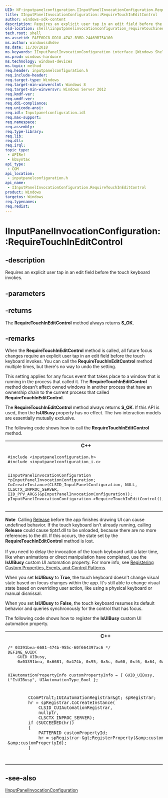 ```yaml
---
UID: NF:inputpanelconfiguration.IInputPanelInvocationConfiguration.RequireTouchInEditControl
title: IInputPanelInvocationConfiguration::RequireTouchInEditControl
author: windows-sdk-content
description: Requires an explicit user tap in an edit field before the touch keyboard invokes.
old-location: shell\iinputpanelinvocationconfiguration_requiretouchineditcontrol.htm
tech.root: shell
ms.assetid: FAFF0DC8-DD18-47A2-B3BD-24A69B75A100
ms.author: windowssdkdev
ms.date: 11/30/2018
ms.keywords: IInputPanelInvocationConfiguration interface [Windows Shell],RequireTouchInEditControl method, IInputPanelInvocationConfiguration.RequireTouchInEditControl, IInputPanelInvocationConfiguration::RequireTouchInEditControl, RequireTouchInEditControl, RequireTouchInEditControl method [Windows Shell], RequireTouchInEditControl method [Windows Shell],IInputPanelInvocationConfiguration interface, inputpanelconfiguration/IInputPanelInvocationConfiguration::RequireTouchInEditControl, shell.iinputpanelinvocationconfiguration_requiretouchineditcontrol
ms.prod: windows-hardware
ms.technology: windows-devices
ms.topic: method
req.header: inputpanelconfiguration.h
req.include-header: 
req.target-type: Windows
req.target-min-winverclnt: Windows 8
req.target-min-winversvr: Windows Server 2012
req.kmdf-ver: 
req.umdf-ver: 
req.ddi-compliance: 
req.unicode-ansi: 
req.idl: Inputpanelconfiguration.idl
req.max-support: 
req.namespace: 
req.assembly: 
req.type-library: 
req.lib: 
req.dll: 
req.irql: 
topic_type:
 - APIRef
 - kbSyntax
api_type:
 - COM
api_location:
 - inputpanelconfiguration.h
api_name:
 - IInputPanelInvocationConfiguration.RequireTouchInEditControl
product: Windows
targetos: Windows
req.typenames: 
req.redist: 
---
```


# IInputPanelInvocationConfiguration::RequireTouchInEditControl


## -description


Requires an explicit user tap in an edit field before the touch keyboard invokes.


## -parameters






## -returns



The <b>RequireTouchInEditControl</b> method always returns <b>S_OK</b>.




## -remarks



When the <b>RequireTouchInEditControl</b> method is called, all future focus changes require an explicit user tap in an edit field before the touch keyboard invokes. You can call the <b>RequireTouchInEditControl</b> method multiple times, but there's no way to undo the setting. 

This setting applies for any focus event that takes place to a window that is running in the process that called it. The <b>RequireTouchInEditControl</b> method doesn't affect owned windows in another process that have an ownership chain to the current process that called <b>RequireTouchInEditControl</b>. 

The <b>RequireTouchInEditControl</b> method always returns <b>S_OK</b>. If this API is used, then the <b>IsUIBusy</b> property has no effect. The two interaction models are essentially mutually exclusive.

The following code shows how to call the <b>RequireTouchInEditControl</b> method.

<div class="code"><span codelanguage="ManagedCPlusPlus"><table>
<tr>
<th>C++</th>
</tr>
<tr>
<td>
<pre>#include &lt;inputpanelconfiguration.h&gt;
#include &lt;inputpanelconfiguration_i.c&gt;

IInputPanelInvocationConfiguration *pInputPanelInvocationConfiguration;
CoCreateInstance(CLSID_InputPanelConfiguration, NULL, CLSCTX_INPROC_SERVER, IID_PPV_ARGS(&amp;pInputPanelInvocationConfiguration));
pInputPanelInvocationConfiguration-&gt;RequireTouchInEditControl();
</pre>
</td>
</tr>
</table></span></div>
<div class="alert"><b>Note</b>  Calling <a href="https://msdn.microsoft.com/4b494c6f-f0ee-4c35-ae45-ed956f40dc7a">Release</a> before the app finishes drawing UI can cause undefined behavior. If the touch keyboard isn't already running, calling <b>Release</b> could cause tiptsf.dll to be unloaded, because there are no more references to the dll. If this occurs, the state set by the <b>RequireTouchInEditControl</b> method is lost.</div>
<div> </div>
If you need to delay the invocation of the touch keyboard until a later time, like when animations or direct manipulation have completed, use  the <b>IsUIBusy</b> custom UI automation property. For more info, see <a href="https://msdn.microsoft.com/ae36e404-8432-46ed-930e-b86dd5a88d6d">Registering Custom Properties, Events, and Control Patterns</a>.

When you set <b>IsUIBusy</b> to <b>True</b>, the touch keyboard doesn't change visual state based on focus changes within the app. It's still able to change visual state based on overriding user action, like using a physical keyboard or manual dismissal.

When you set <b>IsUIBusy</b> to <b>False</b>, the touch keyboard resumes its default behavior and queries synchronously for the control that  has focus.


The following code shows how to register the <b>IsUIBusy</b> custom UI automation property.

<div class="code"><span codelanguage="ManagedCPlusPlus"><table>
<tr>
<th>C++</th>
</tr>
<tr>
<td>
<pre>/* 03391bea-6681-474b-955c-60f664397ac6 */
DEFINE_GUID(
    GUID_UIBusy, 
    0x03391bea, 0x6681, 0x474b, 0x95, 0x5c, 0x60, 0xf6, 0x64, 0x39, 0x7a, 0xc6);

UIAutomationPropertyInfo customPropertyInfo =
            {
                GUID_UIBusy,
                L"IsUIBusy",
                UIAutomationType_Bool
            };

            CComPtr&lt;IUIAutomationRegistrar&gt; spRegistrar;
            hr = spRegistrar.CoCreateInstance(
                CLSID_CUIAutomationRegistrar, 
                nullptr, 
                CLSCTX_INPROC_SERVER);
            if (SUCCEEDED(hr))
            {
                PATTERNID customPropertyId;
                hr = spRegistrar-&gt;RegisterProperty(&amp;customPropertyInfo, &amp;customPropertyId);
            } 
</pre>
</td>
</tr>
</table></span></div>



## -see-also




<a href="https://msdn.microsoft.com/452F46B6-3B71-4818-A528-B2A215EC9E87">IInputPanelInvocationConfiguration</a>
 

 

